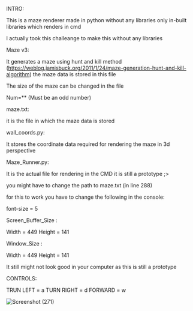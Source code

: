 INTRO:


This is a maze renderer made in python without any libraries only in-built libraries which renders in cmd

I actually took this challeange to make this without any libraries 



Maze v3:


It generates a maze using hunt and kill method (https://weblog.jamisbuck.org/2011/1/24/maze-generation-hunt-and-kill-algorithm) the maze data is stored in this file 

The size of the maze can be changed in the file 

Num=** (Must be an odd number)



maze.txt:


it is the file in which the maze data is stored



wall_coords.py:


It stores the coordinate data required for rendering the maze in 3d perspective



Maze_Runner.py:


It is the actual file for rendering in the CMD it is still a prototype ;>

you might have to change the path to maze.txt (in line 288)

for this to work you have to change the following in the console:

font-size = 5

Screen_Buffer_Size :

Width = 449
Height = 141 

Window_Size :

Width = 449
Height = 141 

It still might not look good in your computer as this is still a prototype


CONTROLS:

TRUN LEFT = a
TURN RIGHT = d
FORWARD = w


![Screenshot (271)](https://github.com/user-attachments/assets/0454c96a-de11-4160-b2fb-feeb5b5a7a53)

